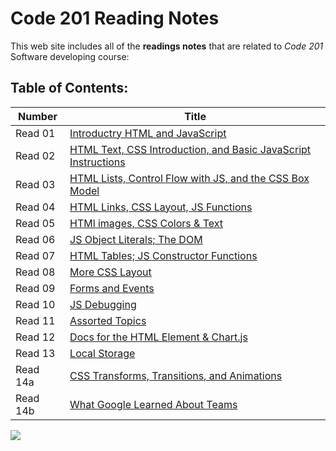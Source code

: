# Code 201 Reading Notes
This web site includes all of the **readings notes** that are related to *Code 201* Software developing course:

## Table of Contents: 


| Number  | Title                            |
|---------|----------------------------------|
| Read 01 | [Introductry HTML and JavaScript](https://boshrajaber.github.io/reading-notes/class-01) |
| Read 02 | [HTML Text, CSS Introduction, and Basic JavaScript Instructions]() |
| Read 03 | [HTML Lists, Control Flow with JS, and the CSS Box Model]() |
| Read 04 | [HTML Links, CSS Layout, JS Functions]() |
| Read 05 | [HTMl images, CSS Colors & Text]() |
| Read 06 | [JS Object Literals; The DOM]() |
| Read 07 | [HTML Tables; JS Constructor Functions]() |
| Read 08 | [More CSS Layout]() |
| Read 09 | [Forms and Events]() |
| Read 10| [JS Debugging]() |
| Read 11 | [Assorted Topics]() |
| Read 12 | [Docs for the HTML Element & Chart.js]() |
| Read 13 | [Local Storage]() |
| Read 14a| [CSS Transforms, Transitions, and Animations]() |
| Read 14b | [What Google Learned About Teams]() |
  
  
  
![](https://blog.newrelic.com/wp-content/uploads/good-programmer-banner-final.jpg)
